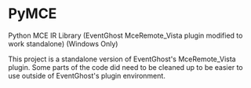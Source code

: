 PyMCE
=====

Python MCE IR Library (EventGhost MceRemote_Vista plugin modified to work standalone) (Windows Only)

This project is a standalone version of EventGhost's MceRemote_Vista plugin.
Some parts of the code did need to be cleaned up to be easier to use outside of
EventGhost's plugin environment.
